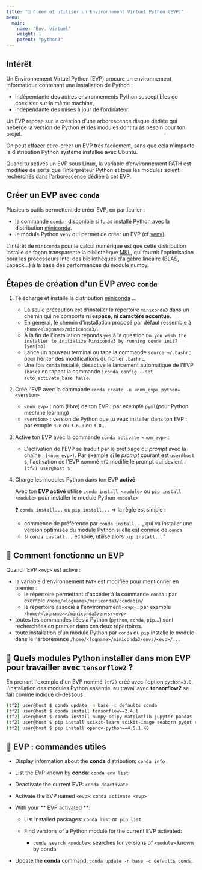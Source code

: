 ```yaml
---
title: "🔨 Créer et utiliser un Environnement Virtuel Python (EVP)"
menu:
  main:
    name: "Env. virtuel"
    weight: 1
    parent: "python3"
---
```


## Intérêt

Un Environnement Virtuel Python (EVP) procure un environnement informatique contenant une installation de Python :

* indépendante des autres environnements Python susceptibles de coexister sur la même machine,
* indépendante des mises à jour de l’ordinateur.

Un EVP repose sur la création d’une arborescence disque dédiée qui héberge la version de Python et des modules dont tu as besoin pour ton projet.

On peut effacer et re-créer un EVP très facilement, sans que cela n'impacte la distribution Python système installée avec Ubuntu.

Quand tu actives un EVP sous Linux, la variable d’environnement PATH est modifiée de sorte que l’interpréteur Python et tous les modules soient recherchés dans l’arborescence dédiée à cet EVP.

## Créer un EVP avec `conda`

Plusieurs outils permettent de créer EVP, en particulier  :

* la commande `conda` , disponible si tu as installé Python avec la distribution [miniconda](https://docs.conda.io/en/latest/miniconda.html).
* le module Python `venv` qui permet de créer un EVP (cf [venv](https://docs.python.org/3/library/venv.html)).

L'intérêt de `miniconda` pour le calcul numérique est que cette distribution installe de façon transparente la bibliothèque [MKL](https://software.intel.com/content/www/us/en/develop/tools/oneapi/components/onemkl.html), qui fournit l'optimisation pour les processeurs Intel des bibliothèques d'algèbre linéaire (BLAS, Lapack...) à la base des performances du module numpy.

## Étapes de création d'un EVP avec `conda`

1. Télécharge et installe la distribution [miniconda](https://docs.conda.io/en/latest/miniconda.html) ...

    * La seule précaution est d'installer le répertoire `miniconda3` dans un chemin qui ne comporte __ni espace__, __ni caractère accentué__.
    * En général, le chemin d'installation proposé par défaut ressemble à `/home/<logname>/miniconda3/`.
    * À la fin de l'installation réponds `yes` à la question `Do you wish the installer to initialize Miniconda3 by running conda init? [yes|no]`
    * Lance un nouveau terminal ou tape la commande `source ~/.bashrc` pour hériter des modifications du fichier `.bashrc`.
    * Une fois `conda` installé, désactive le lancement automatique de l'EVP `(base)` en tapant la commande : `conda config --set auto_activate_base false`.

1. Créé l'EVP avec la commande `conda create -n <nom_evp> python=<version>`

    * `<nom_evp>` : nom (libre) de ton EVP : par exemple `pyml`(pour Python mechine learning)
    * `<version>` :  version de Python que tu veux installer dans ton EVP : par exmple `3.6` ou `3.6.8` ou `3.8`...

1. Active ton EVP avec la commande `conda activate <nom_evp>` :

    * L'activation de l'EVP se traduit par le préfixage du *prompt* avec la chaîne : `(<nom_evp>)`.
    Par exemple si le *prompt* courant est `user@host $`, l'activation de l'EVP nommé `tf2` modifie le prompt qui devient : `(tf2) user@host $`

1. Charge les modules Python dans ton EVP **activé**

    Avec ton **EVP activé** utilise `conda install <module>`  ou `pip install <module>` pour installer le module Python  `<module>`.

    ❓ `conda install...` ou `pip install...` => la règle est simple :

    * commence de préférence par `conda install...`, qui va installer une version optimisée du module Python si elle est connue de `conda`
    * si `conda install...` échoue, utilise alors `pip install...`"
   

## 🔨 Comment fonctionne un EVP

Quand l'EVP `<evp>` est activé :

* la variable d'environnement `PATH` est modifiée pour mentionner en premier :
  * le répertoire permettant d'accéder à la commande `conda` : par exemple `/home/<logname>/miniconda3/condabin/`
  * le répertoire associé à l'environnement `<evp>` : par exemple `/home/<logname>>/miniconda3/envs/<evp>`
* toutes les commandes liées à Python (`python`, `conda`, `pip`...) sont recherchées en premier dans ces deux répertoires.
* toute installation d'un module Python par `conda` ou `pip` installe le module dans le l'arboresence `/home/<logname>/miniconda3/envs/<evp>/...`

## 🔨 Quels modules Python  installer dans mon EVP pour travailler avec `tensorflow2` ?

En prenant l'exemple d'un EVP nommé `(tf2)` créé avec l'option `python=3.8`, l'installation des modules Python essentiel au travail avec __tensorflow2__ se fait comme indiqué ci-dessous :

```bash
(tf2) user@host $ conda update -n base -c defaults conda
(tf2) user@host $ conda install tensorflow==2.4.1
(tf2) user@host $ conda install numpy scipy matplotlib jupyter pandas
(tf2) user@host $ pip install scikit-learn scikit-image seaborn pydot rospkg pyyaml
(tf2) user@host $ pip install opencv-python==4.5.1.48
```

## 🔨 EVP : commandes utiles

* Display information about the __conda__ distribution: `conda info`

* List the EVP known by __conda__: `conda env list`

* Deactivate the current EVP: `conda deactivate`

* Activate the EVP named `<evp>`: `conda activate <evp>`

* With your ** EVP activated **:

   * List installed packages: `conda list` or` pip list`

   * Find versions of a Python module for the current EVP activated:

     * `conda search <module>`: searches for versions of `<module>` known by conda

* Update the __conda__ command: `conda update -n base -c defaults conda`.
